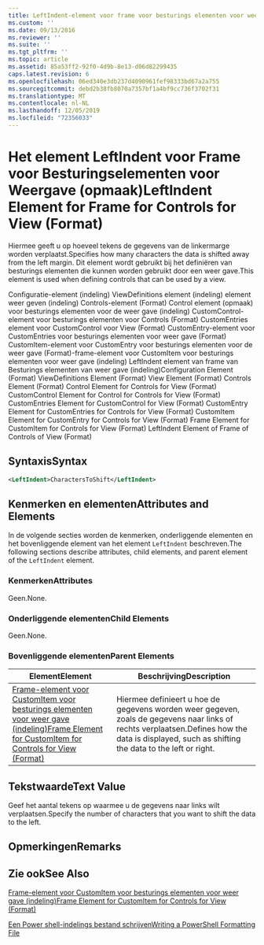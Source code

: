 ```yaml
---
title: LeftIndent-element voor frame voor besturings elementen voor weer gave (indeling) | Microsoft Docs
ms.custom: ''
ms.date: 09/13/2016
ms.reviewer: ''
ms.suite: ''
ms.tgt_pltfrm: ''
ms.topic: article
ms.assetid: 85a53ff2-92f0-4d9b-8e13-d06d82299435
caps.latest.revision: 6
ms.openlocfilehash: 06ed340e3db237d4090961fef98333bd67a2a755
ms.sourcegitcommit: debd2b38fb8070a7357bf1a4bf9cc736f3702f31
ms.translationtype: MT
ms.contentlocale: nl-NL
ms.lasthandoff: 12/05/2019
ms.locfileid: "72356033"
---
```

# <a name="leftindent-element-for-frame-for-controls-for-view-format"></a><span data-ttu-id="83968-102">Het element LeftIndent voor Frame voor Besturingselementen voor Weergave (opmaak)</span><span class="sxs-lookup"><span data-stu-id="83968-102">LeftIndent Element for Frame for Controls for View (Format)</span></span>

<span data-ttu-id="83968-103">Hiermee geeft u op hoeveel tekens de gegevens van de linkermarge worden verplaatst.</span><span class="sxs-lookup"><span data-stu-id="83968-103">Specifies how many characters the data is shifted away from the left margin.</span></span> <span data-ttu-id="83968-104">Dit element wordt gebruikt bij het definiëren van besturings elementen die kunnen worden gebruikt door een weer gave.</span><span class="sxs-lookup"><span data-stu-id="83968-104">This element is used when defining controls that can be used by a view.</span></span>

<span data-ttu-id="83968-105">Configuratie-element (indeling) ViewDefinitions element (indeling) element weer geven (indeling) Controls-element (Format) Control element (opmaak) voor besturings elementen voor de weer gave (indeling) CustomControl-element voor besturings elementen voor Controls (Format) CustomEntries element voor CustomControl voor View (Format) CustomEntry-element voor CustomEntries voor besturings elementen voor weer gave (Format) CustomItem-element voor CustomEntry voor besturings elementen voor de weer gave (Format)-frame-element voor CustomItem voor besturings elementen voor weer gave (indeling) LeftIndent element van frame van Besturings elementen van weer gave (indeling)</span><span class="sxs-lookup"><span data-stu-id="83968-105">Configuration Element (Format) ViewDefinitions Element (Format) View Element (Format) Controls Element (Format) Control Element for Controls for View (Format) CustomControl Element for Control for Controls for View (Format) CustomEntries Element for CustomControl for View (Format) CustomEntry Element for CustomEntries for Controls for View (Format) CustomItem Element for CustomEntry for Controls for View (Format) Frame Element for CustomItem for Controls for View (Format) LeftIndent Element of Frame of Controls of View (Format)</span></span>

## <a name="syntax"></a><span data-ttu-id="83968-106">Syntaxis</span><span class="sxs-lookup"><span data-stu-id="83968-106">Syntax</span></span>

```xml
<LeftIndent>CharactersToShift</LeftIndent>
```

## <a name="attributes-and-elements"></a><span data-ttu-id="83968-107">Kenmerken en elementen</span><span class="sxs-lookup"><span data-stu-id="83968-107">Attributes and Elements</span></span>

<span data-ttu-id="83968-108">In de volgende secties worden de kenmerken, onderliggende elementen en het bovenliggende element van het element `LeftIndent` beschreven.</span><span class="sxs-lookup"><span data-stu-id="83968-108">The following sections describe attributes, child elements, and parent element of the `LeftIndent` element.</span></span>

### <a name="attributes"></a><span data-ttu-id="83968-109">Kenmerken</span><span class="sxs-lookup"><span data-stu-id="83968-109">Attributes</span></span>

<span data-ttu-id="83968-110">Geen.</span><span class="sxs-lookup"><span data-stu-id="83968-110">None.</span></span>

### <a name="child-elements"></a><span data-ttu-id="83968-111">Onderliggende elementen</span><span class="sxs-lookup"><span data-stu-id="83968-111">Child Elements</span></span>

<span data-ttu-id="83968-112">Geen.</span><span class="sxs-lookup"><span data-stu-id="83968-112">None.</span></span>

### <a name="parent-elements"></a><span data-ttu-id="83968-113">Bovenliggende elementen</span><span class="sxs-lookup"><span data-stu-id="83968-113">Parent Elements</span></span>

|<span data-ttu-id="83968-114">Element</span><span class="sxs-lookup"><span data-stu-id="83968-114">Element</span></span>|<span data-ttu-id="83968-115">Beschrijving</span><span class="sxs-lookup"><span data-stu-id="83968-115">Description</span></span>|
|-------------|-----------------|
|[<span data-ttu-id="83968-116">Frame-element voor CustomItem voor besturings elementen voor weer gave (indeling)</span><span class="sxs-lookup"><span data-stu-id="83968-116">Frame Element for CustomItem for Controls for View (Format)</span></span>](./frame-element-for-customitem-for-controls-for-view-format.md)|<span data-ttu-id="83968-117">Hiermee definieert u hoe de gegevens worden weer gegeven, zoals de gegevens naar links of rechts verplaatsen.</span><span class="sxs-lookup"><span data-stu-id="83968-117">Defines how the data is displayed, such as shifting the data to the left or right.</span></span>|

## <a name="text-value"></a><span data-ttu-id="83968-118">Tekstwaarde</span><span class="sxs-lookup"><span data-stu-id="83968-118">Text Value</span></span>

<span data-ttu-id="83968-119">Geef het aantal tekens op waarmee u de gegevens naar links wilt verplaatsen.</span><span class="sxs-lookup"><span data-stu-id="83968-119">Specify the number of characters that you want to shift the data to the left.</span></span>

## <a name="remarks"></a><span data-ttu-id="83968-120">Opmerkingen</span><span class="sxs-lookup"><span data-stu-id="83968-120">Remarks</span></span>

## <a name="see-also"></a><span data-ttu-id="83968-121">Zie ook</span><span class="sxs-lookup"><span data-stu-id="83968-121">See Also</span></span>

[<span data-ttu-id="83968-122">Frame-element voor CustomItem voor besturings elementen voor weer gave (indeling)</span><span class="sxs-lookup"><span data-stu-id="83968-122">Frame Element for CustomItem for Controls for View (Format)</span></span>](./frame-element-for-customitem-for-controls-for-view-format.md)

[<span data-ttu-id="83968-123">Een Power shell-indelings bestand schrijven</span><span class="sxs-lookup"><span data-stu-id="83968-123">Writing a PowerShell Formatting File</span></span>](./writing-a-powershell-formatting-file.md)
